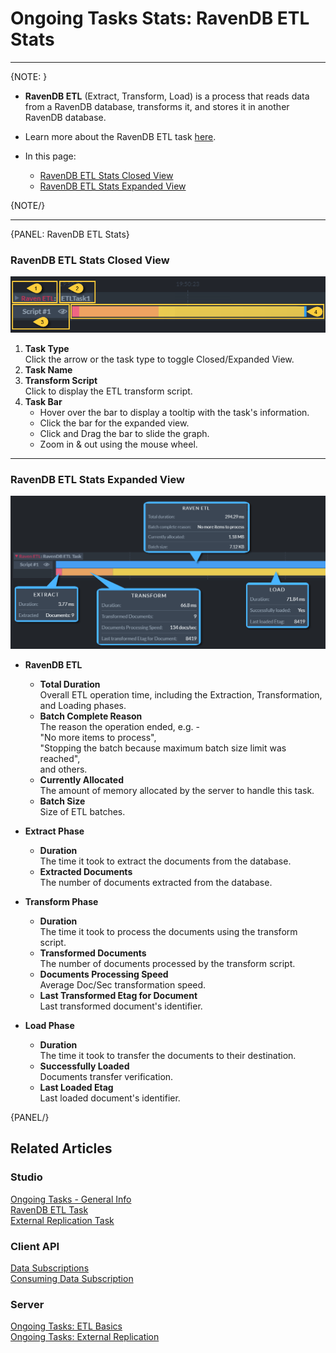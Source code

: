 ﻿# Ongoing Tasks Stats: RavenDB ETL Stats
---

{NOTE: }

* **RavenDB ETL** (Extract, Transform, Load) is a process that reads data from a RavenDB database, 
  transforms it, and stores it in another RavenDB database.
* Learn more about the RavenDB ETL task [here](../../../../studio/database/tasks/ongoing-tasks/ravendb-etl-task).  

* In this page:  
    * [RavenDB ETL Stats Closed View](../../../../studio/database/stats/ongoing-tasks-stats/ravendb-etl-stats#ravendb-etl-stats-closed-view)  
    * [RavenDB ETL Stats Expanded View](../../../../studio/database/stats/ongoing-tasks-stats/ravendb-etl-stats#ravendb-etl-stats-expanded-view)  

{NOTE/}

---

{PANEL: RavenDB ETL Stats}

### RavenDB ETL Stats Closed View

![RavenDB ETL Stats Closed View](images/stats-view-09-etl-closed-view.png "RavenDB ETL Stats Closed View")

1. **Task Type**  
   Click the arrow or the task type to toggle Closed/Expanded View.  
2. **Task Name**  
3. **Transform Script**  
   Click to display the ETL transform script.  
4. **Task Bar**  
    * Hover over the bar to display a tooltip with the task's information.  
    * Click the bar for the expanded view.  
    * Click and Drag the bar to slide the graph.  
    * Zoom in & out using the mouse wheel.  

---

### RavenDB ETL Stats Expanded View
![RavenDB ETL Stats Expanded View](images/stats-view-10-etl-expanded-view.png "RavenDB ETL Stats Expanded View")

* **RavenDB ETL**  
   * **Total Duration**  
     Overall ETL operation time, including the Extraction, 
     Transformation, and Loading phases.  
   * **Batch Complete Reason**  
     The reason the operation ended, e.g. -  
     "No more items to process",  
     "Stopping the batch because maximum batch size limit was reached",  
     and others.  
   * **Currently Allocated**  
     The amount of memory allocated by the server to handle this task.  
   * **Batch Size**  
     Size of ETL batches.  

* **Extract Phase**  
   * **Duration**  
     The time it took to extract the documents from the database.  
   * **Extracted Documents**  
     The number of documents extracted from the database.  

* **Transform Phase**  
   * **Duration**  
     The time it took to process the documents using the transform script.  
   * **Transformed Documents**  
     The number of documents processed by the transform script.  
   * **Documents Processing Speed**  
     Average Doc/Sec transformation speed.  
   * **Last Transformed Etag for Document**  
     Last transformed document's identifier.  

* **Load Phase**  
   * **Duration**  
     The time it took to transfer the documents to their destination.  
   * **Successfully Loaded**  
     Documents transfer verification.  
   * **Last Loaded Etag**  
     Last loaded document's identifier.  

{PANEL/}


## Related Articles  

### Studio  
[Ongoing Tasks - General Info](../../../../studio/database/tasks/ongoing-tasks/general-info)  
[RavenDB ETL Task](../../../../studio/database/tasks/ongoing-tasks/ravendb-etl-task)  
[External Replication Task](../../../../studio/database/tasks/ongoing-tasks/external-replication-task)  
### Client API  
[Data Subscriptions](../../../../client-api/data-subscriptions/what-are-data-subscriptions)  
[Consuming Data Subscription](../../../../client-api/data-subscriptions/consumption/how-to-consume-data-subscription)  

### Server  
[Ongoing Tasks: ETL Basics](../../../../server/ongoing-tasks/etl/basics#ongoing-tasks-etl-basics)  
[Ongoing Tasks: External Replication](../../../../server/ongoing-tasks/external-replication)  
